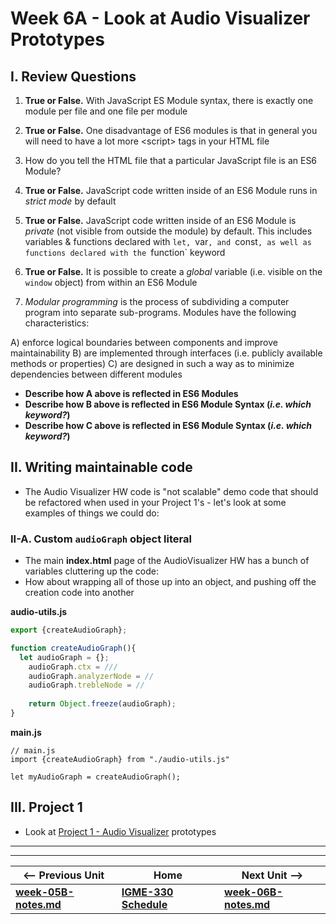 # Week 6A - Look at Audio Visualizer Prototypes

## I. Review Questions <a id="review-questions"></a>

1) **True or False.** With JavaScript ES Module syntax, there is exactly one module per file and one file per module

2) **True or False.** One disadvantage of ES6 modules is that in general you will need to have a lot more &lt;script> tags in your HTML file

3) How do you tell the HTML file that a particular JavaScript file is an ES6 Module? 

4) **True or False.** JavaScript code written inside of an ES6 Module runs in *strict mode* by default

5) **True or False.** JavaScript code written inside of an ES6 Module is *private* (not visible from outside the module) by default. This includes variables & functions declared with `let, `var`, and `const`, as well as functions declared with the `function` keyword

6) **True or False.** It is possible to create a *global* variable (i.e. visible on the `window` object) from within an ES6 Module

7) *Modular programming* is the process of subdividing a computer program into separate sub-programs. Modules have the following characteristics:

  A) enforce logical boundaries between components and improve maintainability
  B) are implemented through interfaces (i.e. publicly available methods or properties)
  C) are designed in such a way as to minimize dependencies between different modules

- **Describe how A above is reflected in ES6 Modules**
- **Describe how B above is reflected in ES6 Module Syntax (*i.e. which keyword?*)**
- **Describe how C above is reflected in ES6 Module Syntax (*i.e. which keyword?*)**

## II. Writing maintainable code

- The Audio Visualizer HW code is "not scalable" demo code that should be refactored when used in your Project 1's - let's look at some examples of things we could do:

### II-A. Custom `audioGraph` object literal

- The main **index.html** page of the AudioVisualizer HW has a bunch of variables cluttering up the code:
- How about wrapping all of those up into an object, and pushing off the creation code into another 

**audio-utils.js**
```js
export {createAudioGraph};

function createAudioGraph(){
  let audioGraph = {};
	audioGraph.ctx = ///
	audioGraph.analyzerNode = //
	audioGraph.trebleNode = //
	
	return Object.freeze(audioGraph);
}
```

**main.js**
```
// main.js
import {createAudioGraph} from "./audio-utils.js"

let myAudioGraph = createAudioGraph();
```

## III. Project 1
- Look at [Project 1 - Audio Visualizer](../projects/project-1.md) prototypes



<hr><hr>

| <-- Previous Unit | Home | Next Unit -->
| --- | --- | --- 
| [**week-05B-notes.md**](week-05B-notes.md)     |  [**IGME-330 Schedule**](../schedule.md) | [**week-06B-notes.md**](week-06B-notes.md)
